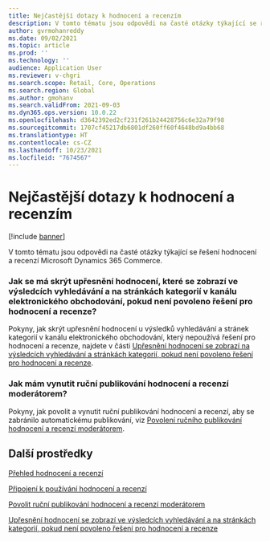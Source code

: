 ```yaml
---
title: Nejčastější dotazy k hodnocení a recenzím
description: V tomto tématu jsou odpovědi na časté otázky týkající se řešení hodnocení a recenzí Microsoft Dynamics 365 Commerce.
author: gvrmohanreddy
ms.date: 09/02/2021
ms.topic: article
ms.prod: ''
ms.technology: ''
audience: Application User
ms.reviewer: v-chgri
ms.search.scope: Retail, Core, Operations
ms.search.region: Global
ms.author: gmohanv
ms.search.validFrom: 2021-09-03
ms.dyn365.ops.version: 10.0.22
ms.openlocfilehash: d3642392ed2cf231f261b24428756c6e32a79f98
ms.sourcegitcommit: 1707cf45217db6801df260ff60f4648bd9a4bb68
ms.translationtype: HT
ms.contentlocale: cs-CZ
ms.lasthandoff: 10/23/2021
ms.locfileid: "7674567"
---
```

# <a name="ratings-and-reviews-faq"></a>Nejčastější dotazy k hodnocení a recenzím

[!include [banner](includes/banner.md)]

V tomto tématu jsou odpovědi na časté otázky týkající se řešení hodnocení a recenzí Microsoft Dynamics 365 Commerce.

### <a name="how-do-i-hide-the-ratings-refiner-that-appears-on-search-results-and-category-pages-if-my-e-commerce-site-doesnt-use-the-ratings-and-reviews-solution"></a>Jak se má skrýt upřesnění hodnocení, které se zobrazí ve výsledcích vyhledávání a na stránkách kategorií v kanálu elektronického obchodování, pokud není povoleno řešení pro hodnocení a recenze?

Pokyny, jak skrýt upřesnění hodnocení u výsledků vyhledávání a stránek kategorií v kanálu elektronického obchodování, který nepoužívá řešení pro hodnocení a recenze, najdete v části [Upřesnění hodnocení se zobrazí na výsledcích vyhledávání a stránkách kategorií, pokud není povoleno řešení pro hodnocení a recenze](troubleshoot/hide-ratings-refiner.md).

### <a name="how-do-i-enforce-the-manual-publishing-of-ratings-and-reviews"></a>Jak mám vynutit ruční publikování hodnocení a recenzí moderátorem?

Pokyny, jak povolit a vynutit ruční publikování hodnocení a recenzí, aby se zabránilo automatickému publikování, viz [Povolení ručního publikování hodnocení a recenzí moderátorem](manual-publish-rating-reviews.md).

## <a name="additional-resources"></a>Další prostředky

[Přehled hodnocení a recenzí](ratings-reviews-overview.md)

[Připojení k používání hodnocení a recenzí](opt-in-ratings-reviews.md)

[Povolit ruční publikování hodnocení a recenzí moderátorem](manual-publish-rating-reviews.md)

[Upřesnění hodnocení se zobrazí ve výsledcích vyhledávání a na stránkách kategorií, pokud není povoleno řešení pro hodnocení a recenze](troubleshoot/hide-ratings-refiner.md)
